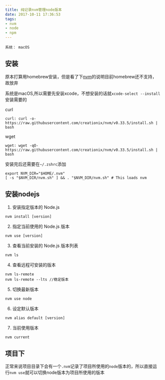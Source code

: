 ```yaml
---
title: 纯记录nvm管理node版本
date: 2017-10-11 17:36:53
tags:
- nvm
- node
- npm
---
```


```
系统： macOS
```

## 安装
原本打算用homebrew安装，但是看了下[nvm](https://github.com/creationix/nvm)的说明目前homebrew还不支持，故放弃

系统是macOS,所以需要先安装xcode，不想安装的话就`xcode-select --install`安装需要的

curl
```shell
curl: curl -o- https://raw.githubusercontent.com/creationix/nvm/v0.33.5/install.sh | bash
```

wget
```shell
wget: wget -qO- https://raw.githubusercontent.com/creationix/nvm/v0.33.5/install.sh | bash
```

安装完后还需要在`~/.zshrc`添加
```
export NVM_DIR="$HOME/.nvm"
[ -s "$NVM_DIR/nvm.sh" ] && . "$NVM_DIR/nvm.sh" # This loads nvm
```

## 安装nodejs
1. 安装指定版本的 Node.js
```shell
nvm install [version]
```

2. 指定当前使用的 Node.js 版本
```shell
nvm use [version]
```

3. 查看当前安装的 Node.js 版本列表
```shell
nvm ls
```

4. 查看远程可安装的版本
```shell
nvm ls-remote
nvm ls-remote --lts //稳定版本
```

5. 切换最新版本
```shell
nvm use node
```

6. 设定默认版本
```shell
nvm alias default [version]
```

7. 当前使用版本
```shell
nvm current
```

## 项目下
正常来说项目目录下会有一个`.nvm`记录了项目所使用的`node`版本的，所以直接运行`nvm use`就可以切换node版本为项目所使用的版本

